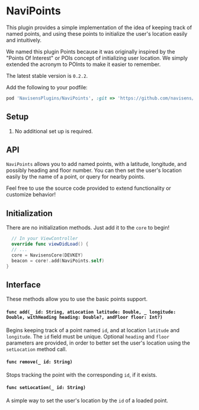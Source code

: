 # NaviPoints

This plugin provides a simple implementation of the idea of keeping track of named points, and using these points to initialize the user's location easily and intuitively.

We named this plugin Points because it was originally inspired by the "Points Of Interest" or POIs concept of initializing user location. We simply extended the acronym to POInts to make it easier to remember.

The latest stable version is `0.2.2`.

Add the following to your podfile:

```ruby
pod 'NavisensPlugins/NaviPoints', :git => 'https://github.com/navisens/iOS-Plugin.git', :branch => 'repositories'
```

## Setup

1. No additional set up is required.

## API

`NaviPoints` allows you to add named points, with a latitude, longitude, and possibly heading and floor number. You can then set the user's location easily by the name of a point, or query for nearby points.

Feel free to use the source code provided to extend functionality or customize behavior!

## Initialization

There are no initialization methods. Just add it to the `core` to begin!

```swift
  // In your ViewController
  override func viewDidLoad() {
  // ...
  core = NavisensCore(DEVKEY)
  beacon = core!.add(NaviPoints.self)
}
```

## Interface

These methods allow you to use the basic points support.

#### `func add(_ id: String, atLocation latitude: Double, _ longitude: Double, withHeading heading: Double?, andFloor floor: Int?)`

Begins keeping track of a point named `id`, and at location `latitude` and `longitude`. The `id` field must be unique. Optional `heading` and `floor` parameters are provided, in order to better set the user's location using the `setLocation` method call.

#### `func remove(_ id: String)`

Stops tracking the point with the corresponding `id`, if it exists.

#### `func setLocation(_ id: String)`

A simple way to set the user's location by the `id` of a loaded point.

